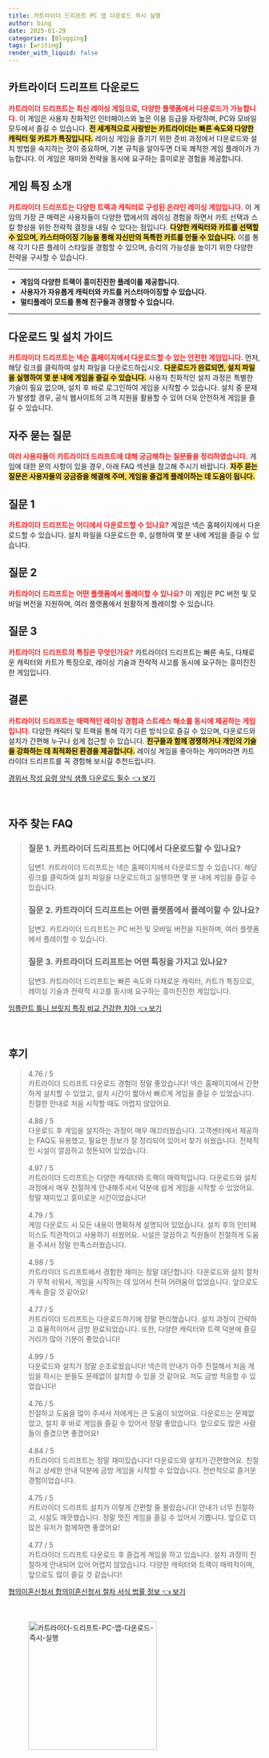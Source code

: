 ```yaml
---
title: 카트라이더 드리프트 PC 앱 다운로드 즉시 실행
author: bing
date: 2025-01-29
categories: [Blogging]
tags: [writing]
render_with_liquid: false
---
```



<h2 id='카트라이더 드리프트 다운로드'>카트라이더 드리프트 다운로드</h2>

<p><b><span style="color: #ee2323;">카트라이더 드리프트는 최신 레이싱 게임으로, 다양한 플랫폼에서 다운로드가 가능합니다.</span></b> 이 게임은 사용자 친화적인 인터페이스와 높은 이용 등급을 자랑하며, PC와 모바일 모두에서 즐길 수 있습니다. <b><span style="background-color: #ffe066;">전 세계적으로 사랑받는 카트라이더는 빠른 속도와 다양한 캐릭터 및 카트가 특징입니다.</span></b> 레이싱 게임을 즐기기 위한 준비 과정에서 다운로드와 설치 방법을 숙지하는 것이 중요하며, 기본 규칙을 알아두면 더욱 쾌적한 게임 플레이가 가능합니다. 이 게임은 재미와 전략을 동시에 요구하는 흥미로운 경험을 제공합니다.</p>

<h2 id='게임 특징 소개'>게임 특징 소개</h2>

<p><b><span style="color: #ee2323;">카트라이더 드리프트는 다양한 트랙과 캐릭터로 구성된 온라인 레이싱 게임입니다.</span></b> 이 게임의 가장 큰 매력은 사용자들이 다양한 맵에서의 레이싱 경험을 하면서 카트 선택과 스킬 향상을 위한 전략적 결정을 내릴 수 있다는 점입니다. <b><span style="background-color: #ffe066;">다양한 캐릭터와 카트를 선택할 수 있으며, 카스터마이징 기능을 통해 자신만의 독특한 카트를 만들 수 있습니다.</span></b> 이를 통해 각기 다른 플레이 스타일을 경험할 수 있으며, 승리의 가능성을 높이기 위한 다양한 전략을 구사할 수 있습니다.</p>

<hr />

<ul>
    <li><b>게임의 다양한 트랙이 흥미진진한 플레이를 제공합니다.</b></li>
    <li><b>사용자가 자유롭게 캐릭터와 카트를 커스터마이징할 수 있습니다.</b></li>
    <li><b>멀티플레이 모드를 통해 친구들과 경쟁할 수 있습니다.</b></li>
</ul>

<hr />

<h2 id='다운로드 및 설치 가이드'>다운로드 및 설치 가이드</h2>

<p><b><span style="color: #ee2323;">카트라이더 드리프트는 넥슨 홈페이지에서 다운로드할 수 있는 안전한 게임입니다.</span></b> 먼저, 해당 링크를 클릭하여 설치 파일을 다운로드하십시오. <b><span style="background-color: #ffe066;">다운로드가 완료되면, 설치 파일을 실행하여 몇 분 내에 게임을 즐길 수 있습니다.</span></b> 사용자 친화적인 설치 과정은 특별한 기술이 필요 없으며, 설치 후 바로 로그인하여 게임을 시작할 수 있습니다. 설치 중 문제가 발생할 경우, 공식 웹사이트의 고객 지원을 활용할 수 있어 더욱 안전하게 게임을 즐길 수 있습니다.</p>

<h2 id='자주 묻는 질문'>자주 묻는 질문</h2>

<p><b><span style="color: #ee2323;">여러 사용자들이 카트라이더 드리프트에 대해 궁금해하는 질문들을 정리하였습니다.</span></b> 게임에 대한 문의 사항이 있을 경우, 아래 FAQ 섹션을 참고해 주시기 바랍니다. <b><span style="background-color: #ffe066;">자주 묻는 질문은 사용자들의 궁금증을 해결해 주며, 게임을 즐겁게 플레이하는 데 도움이 됩니다.</span></b></p>

<h2 id='질문 1'>질문 1</h2>

<p><b><span style="color: #ee2323;">카트라이더 드리프트는 어디에서 다운로드할 수 있나요?</span></b> 게임은 넥슨 홈페이지에서 다운로드할 수 있습니다. 설치 파일을 다운로드한 후, 실행하여 몇 분 내에 게임을 즐길 수 있습니다.</p>

<h2 id='질문 2'>질문 2</h2>

<p><b><span style="color: #ee2323;">카트라이더 드리프트는 어떤 플랫폼에서 플레이할 수 있나요?</span></b> 이 게임은 PC 버전 및 모바일 버전을 지원하며, 여러 플랫폼에서 원활하게 플레이할 수 있습니다.</p>

<h2 id='질문 3'>질문 3</h2>

<p><b><span style="color: #ee2323;">카트라이더 드리프트의 특징은 무엇인가요?</span></b> 카트라이더 드리프트는 빠른 속도, 다채로운 캐릭터와 카트가 특징으로, 레이싱 기술과 전략적 사고를 동시에 요구하는 흥미진진한 게임입니다.</p>

<h2 id='결론'>결론</h2>

<p><b><span style="color: #ee2323;">카트라이더 드리프트는 매력적인 레이싱 경험과 스트레스 해소를 동시에 제공하는 게임입니다.</span></b> 다양한 캐릭터 및 트랙을 통해 각기 다른 방식으로 즐길 수 있으며, 다운로드와 설치가 간편해 누구나 쉽게 접근할 수 있습니다. <b><span style="background-color: #ffe066;">친구들과 함께 경쟁하거나 개인의 기술을 강화하는 데 최적화된 환경을 제공합니다.</span></b> 레이싱 게임을 좋아하는 게이머라면 카트라이더 드리프트를 꼭 경험해 보시길 추천드립니다.</p>


<p><a class="click-button" title="경위서 작성 요령 양식 샘플 다운로드 필수" href="https://24nara.github.io/posts/%EA%B2%BD%EC%9C%84%EC%84%9C-%EC%9E%91%EC%84%B1-%EC%9A%94%EB%A0%B9-%EC%96%91%EC%8B%9D-%EC%83%98%ED%94%8C-%EB%8B%A4%EC%9A%B4%EB%A1%9C%EB%93%9C-%ED%95%84%EC%88%98/" rel="dofollow">경위서 작성 요령 양식 샘플 다운로드 필수 👈 보기</a></p><br>
<h2 id='자주_찾는_FAQ'>자주 찾는 FAQ</h2>
<div itemscope="" itemtype="https://schema.org/FAQPage"> 
<blockquote> 
<div itemscope="" itemprop="mainEntity" itemtype="https://schema.org/Question"> 
<h3 itemprop="name">질문 1. 카트라이더 드리프트는 어디에서 다운로드할 수 있나요?</h3> 
<div itemscope="" itemprop="acceptedAnswer" itemtype="https://schema.org/Answer"> 
<span itemprop="text"> 
<p>답변1. 카트라이더 드리프트는 넥슨 홈페이지에서 다운로드할 수 있습니다. 해당 링크를 클릭하여 설치 파일을 다운로드하고 실행하면 몇 분 내에 게임을 즐길 수 있습니다.</p> 
</span> 
</div> 
</div> 
<div itemscope="" itemprop="mainEntity" itemtype="https://schema.org/Question"> 
<h3 itemprop="name">질문 2. 카트라이더 드리프트는 어떤 플랫폼에서 플레이할 수 있나요?</h3> 
<div itemscope="" itemprop="acceptedAnswer" itemtype="https://schema.org/Answer"> 
<span itemprop="text"> 
<p>답변2. 카트라이더 드리프트는 PC 버전 및 모바일 버전을 지원하며, 여러 플랫폼에서 플레이할 수 있습니다.</p> 
</span> 
</div> 
</div> 
<div itemscope="" itemprop="mainEntity" itemtype="https://schema.org/Question"> 
<h3 itemprop="name">질문 3. 카트라이더 드리프트는 어떤 특징을 가지고 있나요?</h3> 
<div itemscope="" itemprop="acceptedAnswer" itemtype="https://schema.org/Answer"> 
<span itemprop="text"> 
<p>답변3. 카트라이더 드리프트는 빠른 속도와 다채로운 캐릭터, 카트가 특징으로, 레이싱 기술과 전략적 사고를 동시에 요구하는 흥미진진한 게임입니다.</p> 
</span> 
</div> 
</div> 
</blockquote> 
</div>
<p><a class="click-button" title="임플란트 틀니 브릿지 특징 비교 건강한 치아" href="https://24nara.github.io/posts/%EC%9E%84%ED%94%8C%EB%9E%80%ED%8A%B8-%ED%8B%80%EB%8B%88-%EB%B8%8C%EB%A6%BF%EC%A7%80-%ED%8A%B9%EC%A7%95-%EB%B9%84%EA%B5%90-%EA%B1%B4%EA%B0%95%ED%95%9C-%EC%B9%98%EC%95%84/" rel="dofollow">임플란트 틀니 브릿지 특징 비교 건강한 치아 👈 보기</a></p><br>
<h2 id='후기'>후기</h2>
<div itemscope itemtype="https://schema.org/Product">
  <blockquote>
  <div itemprop="review" itemscope itemtype="https://schema.org/Review">
      <div itemprop="reviewRating" itemscope itemtype="https://schema.org/Rating"> <span itemprop="ratingValue">4.76</span> / <span itemprop="bestRating">5</span> </div>
      <span itemprop="reviewBody">카트라이더 드리프트 다운로드 경험이 정말 좋았습니다! 넥슨 홈페이지에서 간편하게 설치할 수 있었고, 설치 시간이 짧아서 빠르게 게임을 즐길 수 있었습니다. 친절한 안내로 처음 시작할 때도 어렵지 않았어요.</span>
  </div>
  <br>
  <div itemprop="review" itemscope itemtype="https://schema.org/Review">
      <div itemprop="reviewRating" itemscope itemtype="https://schema.org/Rating"> <span itemprop="ratingValue">4.88</span> / <span itemprop="bestRating">5</span> </div>
      <span itemprop="reviewBody">다운로드 후 게임을 설치하는 과정이 매우 매끄러웠습니다. 고객센터에서 제공하는 FAQ도 유용했고, 필요한 정보가 잘 정리되어 있어서 찾기 쉬웠습니다. 전체적인 시설이 깔끔하고 정돈되어 있었습니다.</span>
  </div>
  <br>
  <div itemprop="review" itemscope itemtype="https://schema.org/Review">
      <div itemprop="reviewRating" itemscope itemtype="https://schema.org/Rating"> <span itemprop="ratingValue">4.97</span> / <span itemprop="bestRating">5</span> </div>
      <span itemprop="reviewBody">카트라이더 드리프트는 다양한 캐릭터와 트랙이 매력적입니다. 다운로드와 설치 과정에서 매우 친절하게 안내해주셔서 덕분에 쉽게 게임을 시작할 수 있었어요. 정말 재미있고 흥미로운 시간이었습니다!</span>
  </div>
  <br>
  <div itemprop="review" itemscope itemtype="https://schema.org/Review">
      <div itemprop="reviewRating" itemscope itemtype="https://schema.org/Rating"> <span itemprop="ratingValue">4.79</span> / <span itemprop="bestRating">5</span> </div>
      <span itemprop="reviewBody">게임 다운로드 시 모든 내용이 명확하게 설명되어 있었습니다. 설치 후의 인터페이스도 직관적이고 사용하기 쉬웠어요. 시설은 깔끔하고 직원들이 친절하게 도움을 주셔서 정말 만족스러웠습니다.</span>
  </div>
  <br>
  <div itemprop="review" itemscope itemtype="https://schema.org/Review">
      <div itemprop="reviewRating" itemscope itemtype="https://schema.org/Rating"> <span itemprop="ratingValue">4.98</span> / <span itemprop="bestRating">5</span> </div>
      <span itemprop="reviewBody">카트라이더 드리프트에서 경험한 재미는 정말 대단합니다. 다운로드와 설치 절차가 무척 쉬워서, 게임을 시작하는 데 있어서 전혀 어려움이 없었습니다. 앞으로도 계속 즐길 것 같아요!</span>
  </div>
  <br>
  <div itemprop="review" itemscope itemtype="https://schema.org/Review">
      <div itemprop="reviewRating" itemscope itemtype="https://schema.org/Rating"> <span itemprop="ratingValue">4.77</span> / <span itemprop="bestRating">5</span> </div>
      <span itemprop="reviewBody">카트라이더 드리프트는 다운로드하기에 정말 편리했습니다. 설치 과정이 간략하고 효율적이어서 금방 완료되었습니다. 또한, 다양한 캐릭터와 트랙 덕분에 즐길거리가 많아 기분이 좋았습니다!</span>
  </div>
  <br>
  <div itemprop="review" itemscope itemtype="https://schema.org/Review">
      <div itemprop="reviewRating" itemscope itemtype="https://schema.org/Rating"> <span itemprop="ratingValue">4.99</span> / <span itemprop="bestRating">5</span> </div>
      <span itemprop="reviewBody">다운로드와 설치가 정말 순조로웠습니다! 넥슨의 안내가 아주 친절해서 처음 게임을 하시는 분들도 문제없이 설치할 수 있을 것 같아요. 저도 금방 적응할 수 있었습니다!</span>
  </div>
  <br>
  <div itemprop="review" itemscope itemtype="https://schema.org/Review">
      <div itemprop="reviewRating" itemscope itemtype="https://schema.org/Rating"> <span itemprop="ratingValue">4.76</span> / <span itemprop="bestRating">5</span> </div>
      <span itemprop="reviewBody">친절하고 도움을 많이 주셔서 저에게는 큰 도움이 되었어요. 다운로드는 문제없었고, 설치 후 바로 게임을 즐길 수 있어서 정말 좋았습니다. 앞으로도 많은 사람들이 즐겼으면 좋겠어요!</span>
  </div>
  <br>
  <div itemprop="review" itemscope itemtype="https://schema.org/Review">
      <div itemprop="reviewRating" itemscope itemtype="https://schema.org/Rating"> <span itemprop="ratingValue">4.84</span> / <span itemprop="bestRating">5</span> </div>
      <span itemprop="reviewBody">카트라이더 드리프트는 정말 재미있습니다! 다운로드와 설치가 간편했어요. 친절하고 상세한 안내 덕분에 금방 게임을 시작할 수 있었습니다. 전반적으로 즐거운 경험이었습니다.</span>
  </div>
  <br>
  <div itemprop="review" itemscope itemtype="https://schema.org/Review">
      <div itemprop="reviewRating" itemscope itemtype="https://schema.org/Rating"> <span itemprop="ratingValue">4.75</span> / <span itemprop="bestRating">5</span> </div>
      <span itemprop="reviewBody">카트라이더 드리프트 설치가 이렇게 간편할 줄 몰랐습니다! 안내가 너무 친절하고, 시설도 깨끗했습니다. 정말 멋진 게임을 즐길 수 있어서 기쁩니다. 앞으로 더 많은 유저가 함께하면 좋겠어요!</span>
  </div>
  <br>
  <div itemprop="review" itemscope itemtype="https://schema.org/Review">
      <div itemprop="reviewRating" itemscope itemtype="https://schema.org/Rating"> <span itemprop="ratingValue">4.77</span> / <span itemprop="bestRating">5</span> </div>
      <span itemprop="reviewBody">카트라이더 드리프트 다운로드 후 즐겁게 게임을 하고 있습니다. 설치 과정이 친절하게 안내되어 있어 어렵지 않았습니다. 다양한 캐릭터와 트랙이 매력적이며, 앞으로도 많이 즐길 것 같습니다!</span>
  </div>
  </blockquote>
</div>
<p><a class="click-button" title="협의이혼신청서 합의이혼신청서 절차 서식 법률 정보" href="https://24nara.github.io/posts/%ED%98%91%EC%9D%98%EC%9D%B4%ED%98%BC%EC%8B%A0%EC%B2%AD%EC%84%9C-%ED%95%A9%EC%9D%98%EC%9D%B4%ED%98%BC%EC%8B%A0%EC%B2%AD%EC%84%9C-%EC%A0%88%EC%B0%A8-%EC%84%9C%EC%8B%9D-%EB%B2%95%EB%A5%A0-%EC%A0%95%EB%B3%B4/" rel="dofollow">협의이혼신청서 합의이혼신청서 절차 서식 법률 정보 👈 보기</a></p><br>
<figure class="image"><img src="https://24nara.github.io/assets/img/thumbnail/카트라이더-드리프트-PC-앱-다운로드-즉시-실행.webp" alt="카트라이더-드리프트-PC-앱-다운로드-즉시-실행" width="256" height="256"></figure>